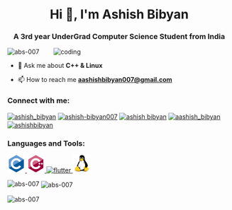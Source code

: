 <h1 align="center">Hi 👋, I'm Ashish Bibyan</h1>
<h3 align="center">A 3rd year UnderGrad Computer Science Student from India</h3>
<img align= "right" alt="coding" width="400" src ="https://c.tenor.com/2uyENRmiUt0AAAAC/coding.gif">
<p align="left"> <img src="https://komarev.com/ghpvc/?username=abs-007&label=Profile%20views&color=0e75b6&style=flat" alt="abs-007" /> </p>

- 💬 Ask me about **C++ & Linux**

- 📫 How to reach me **aashishbibyan007@gmail.com**

<h3 align="left">Connect with me:</h3>
<p align="left">
<a href="https://twitter.com/ashish_bibyan" target="blank"><img align="center" src="https://raw.githubusercontent.com/rahuldkjain/github-profile-readme-generator/master/src/images/icons/Social/twitter.svg" alt="ashish_bibyan" height="30" width="40" /></a>
<a href="https://linkedin.com/in/ashish-bibyan007" target="blank"><img align="center" src="https://raw.githubusercontent.com/rahuldkjain/github-profile-readme-generator/master/src/images/icons/Social/linked-in-alt.svg" alt="ashish-bibyan007" height="30" width="40" /></a>
<a href="https://fb.com/ashish bibyan" target="blank"><img align="center" src="https://raw.githubusercontent.com/rahuldkjain/github-profile-readme-generator/master/src/images/icons/Social/facebook.svg" alt="ashish bibyan" height="30" width="40" /></a>
<a href="https://instagram.com/aashish_bibyan" target="blank"><img align="center" src="https://raw.githubusercontent.com/rahuldkjain/github-profile-readme-generator/master/src/images/icons/Social/instagram.svg" alt="aashish_bibyan" height="30" width="40" /></a>
<a href="https://www.leetcode.com/ashishbibyan" target="blank"><img align="center" src="https://raw.githubusercontent.com/rahuldkjain/github-profile-readme-generator/master/src/images/icons/Social/leet-code.svg" alt="ashishbibyan" height="30" width="40" /></a>
</p>

<h3 align="left">Languages and Tools:</h3>
<p align="left"> <a href="https://www.cprogramming.com/" target="_blank" rel="noreferrer"> <img src="https://raw.githubusercontent.com/devicons/devicon/master/icons/c/c-original.svg" alt="c" width="40" height="40"/> </a> <a href="https://www.w3schools.com/cpp/" target="_blank" rel="noreferrer"> <img src="https://raw.githubusercontent.com/devicons/devicon/master/icons/cplusplus/cplusplus-original.svg" alt="cplusplus" width="40" height="40"/> </a> <a href="https://flutter.dev" target="_blank" rel="noreferrer"> <img src="https://www.vectorlogo.zone/logos/flutterio/flutterio-icon.svg" alt="flutter" width="40" height="40"/> </a> <a href="https://www.linux.org/" target="_blank" rel="noreferrer"> <img src="https://raw.githubusercontent.com/devicons/devicon/master/icons/linux/linux-original.svg" alt="linux" width="40" height="40"/> </a> </p>

<p><img align="left" src="https://github-readme-stats.vercel.app/api/top-langs?username=abs-007&show_icons=true&locale=en&layout=compact" alt="abs-007" /></p>

<p>&nbsp;<img align="center" src="https://github-readme-stats.vercel.app/api?username=abs-007&show_icons=true&locale=en" alt="abs-007" /></p>

<p><img align="center" src="https://github-readme-streak-stats.herokuapp.com/?user=abs-007&" alt="abs-007" /></p>
